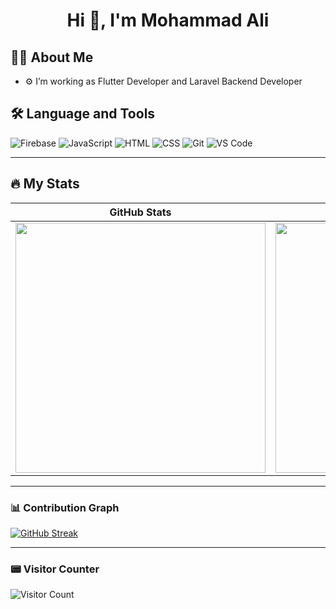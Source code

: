 <h1 align="center">Hi 👋, I'm Mohammad Ali</h1>

## 🧑‍💻 About Me

- ⚙️ I’m working as Flutter Developer and Laravel Backend Developer

## 🛠️ Language and Tools

<p align="left">

  <img src="https://img.icons8.com/color/48/000000/firebase.png" alt="Firebase" />

  <img src="https://img.icons8.com/color/48/000000/javascript.png" alt="JavaScript" />
  <img src="https://img.icons8.com/color/48/000000/html-5.png" alt="HTML" />
  <img src="https://img.icons8.com/color/48/000000/css3.png" alt="CSS" />
  <img src="https://img.icons8.com/color/48/000000/git.png" alt="Git" />
  <img src="https://img.icons8.com/color/48/000000/visual-studio-code-2019.png" alt="VS Code" />
</p>

---

## 🔥 My Stats

| GitHub Stats                                                                                                          | Most Used Languages                                                                                                             |
| --------------------------------------------------------------------------------------------------------------------- | ------------------------------------------------------------------------------------------------------------------------------- |
| <img src="https://github-readme-stats.vercel.app/api?username=momanio&show_icons=true&theme=tokyonight" width="400"/> | <img src="https://github-readme-stats.vercel.app/api/top-langs/?username=momanio&layout=compact&theme=tokyonight" width="400"/> |

---

### 📊 Contribution Graph

[![GitHub Streak](https://streak-stats.demolab.com?user=momanio&theme=tokyonight)](https://git.io/streak-stats)

---

### 📟 Visitor Counter

![Visitor Count](https://komarev.com/ghpvc/?username=momanio&color=green)
